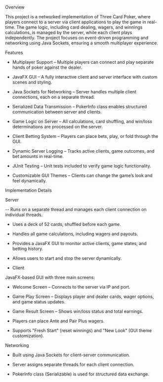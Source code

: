 Overview

This project is a networked implementation of Three Card Poker, where players connect to a server via client applications to play the game in real-time. The game logic, including card dealing, wagers, and winnings calculations, is managed by the server, while each client plays independently. The project focuses on event-driven programming and networking using Java Sockets, ensuring a smooth multiplayer experience.

Features

- Multiplayer Support – Multiple players can connect and play separate hands of poker against the dealer.

- JavaFX GUI – A fully interactive client and server interface with custom scenes and styling.

- Java Sockets for Networking – Server handles multiple client connections, each on a separate thread.

- Serialized Data Transmission – PokerInfo class enables structured communication between server and clients.

- Game Logic on Server – All calculations, card shuffling, and win/loss determinations are processed on the server.

- Client Betting System – Players can place bets, play, or fold through the GUI.

- Dynamic Server Logging – Tracks active clients, game outcomes, and bet amounts in real-time.

- JUnit Testing – Unit tests included to verify game logic functionality.

- Customizable GUI Themes – Clients can change the game’s look and feel dynamically.

Implementation Details

Server

-- Runs on a separate thread and manages each client connection on individual threads.

- Uses a deck of 52 cards, shuffled before each game.

- Handles all game calculations, including wagers and payouts.

- Provides a JavaFX GUI to monitor active clients, game states, and betting history.

- Allows users to start and stop the server dynamically.

- Client

JavaFX-based GUI with three main screens:

- Welcome Screen – Connects to the server via IP and port.

- Game Play Screen – Displays player and dealer cards, wager options, and game status updates.

- Game Result Screen – Shows win/loss status and total earnings.

- Players can place Ante and Pair Plus wagers.

- Supports "Fresh Start" (reset winnings) and "New Look" (GUI theme customization).


Networking

- Built using Java Sockets for client-server communication.

- Server assigns separate threads for each client connection.

- PokerInfo class (Serializable) is used for structured data exchange.
